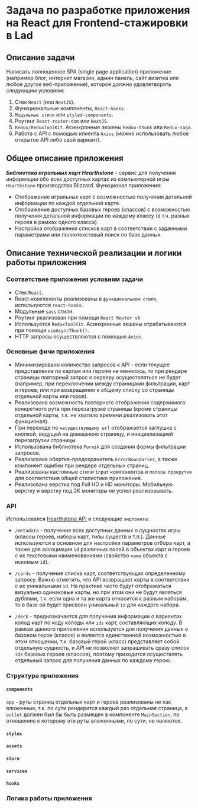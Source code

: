# Задача по разработке приложения на React для Frontend-стажировки в Lad

## Описание задачи

Написать полноценное SPA (single page application) приложение (например блог, интернет магазин, админ панель, сайт визитка или любое другое веб-приложение), которое должно удовлетворять следующим условиям:

1. Стек `React` (или `NextJS`).
2. Функциональные компоненты, `React-hooks`.
3. `Модульные стили` или `styled-components`.
4. Роутинг `React-router-dom` или `NextJS`.
5. `Redux/ReduxToolKit`. Асинхронные экшены `Redux-thunk` или `Redux-saga`.
6. Работа с API с помощью клиента `Axios` (можно использовать любое открытое API либо свой вариант).

## Общее описание приложения

**_Библиотека игральных карт Hearthstone_** - сервис для получения информации обо всех доступных картах из компьютерной игры `Hearthstone` производства Blizzard. Функционал приложения:

- Отображение игральных карт с возможностью получения детальной информации по каждой отдельной карте.
- Отображение доступных базовых героев (классов) с возможностью получения детальной информации по каждому классу (в т.ч. разных героев в рамках одного класса).
- Настройка отображения списков карт в соответствии с заданными параметрами или полнотекстовый поиск по базе данных.

## Описание технической реализации и логики работы приложения

### Соответствие приложения условиям задачи

- Стек `React`.
- React-компоненты реализованы в `функциональном стиле`, используются `react-hooks`.
- Модульные `sass` стили.
- Роутинг реализован при помощи `React Router v6`
- Используется `ReduxToolKit`. Асинхронные экшены отрабатываются при помощи `useAsyncThunk()`.
- HTTP запросы осуществляются с помощью `Axios`.

### Основные фичи приложения

- Минимизировано количество запросов к API - если текущее представление по картам или героям не менялось, то при рендере страницы повторный запрос к серверу осуществляться не будет (например, при переключении между страницами фильтрации, карт и героев, или при возвращении к общему списку со страницы отдельной карты или героя).
- Реализована возможность повторного отображения содержимого конкретного рута при перезагрузке страницы (кроме страницы отдельной карты, т.к. не хватило времени реализовать этот функционал).
- При переходе по `несуществующему url` отображается заглушка с кнопкой, ведущей на домашнюю страницу, и инициализацией перезагрузки страницы.
- Использована библиотека `Formik` для создания формы фильтрации запросов.
- Реализована обертка-предохранитель `ErrorBoundaries`, а также компонент ошибки при рендере отдельных страниц.
- Реализованы кастомные стили `input` компонентов и `полосы прокрутки` для соответствия общей стилистике приложения.
- Реализована верстка под Full HD и HD мониторы. Мобильную верстку и верстку под 2K мониторы не успел реализовывать.

### API

Использовался [Hearthstone API](https://develop.battle.net/documentation/hearthstone/game-data-apis) и следующие `эндпоинты`:

- `/metadata` - получение всех доступных данных о сущностях игры (классы героев, наборы карт, типы существ и т.п.). Данные используются в основном для настройки параметров отбора карт, а также для ассоциации `id` различных полей в объектах карт и героев с их текстовыми наименованиями (свойство `name` объекта с искомым `id`).

- `/cards` - получение списка карт, соответствующих определенному запросу. Важно отметить, что API возвращает карты в соответствии с их уникальными `id`. На практике часто будут отображаться визуально одинаковые карты, но при этом они не будут являться дублями, т.к. если одна и та же карта относится к разным наборам, то в базе ей будет присвоен уникальный `id` для каждого набора.

- `/deck` - предназначается для получения информации о вариантах колод карт по коду колоды или `ids` карт, составляющих колоду. В рамках данного приложения используется для получения данных о базовом герое (классе) и является единственной возможностью в этом отношении, т.к. базовый герой (класс) представляет собой отдельную сущность, и API не позволяет запрашивать сразу список `ids` базовых героев (классов), поэтому приходится осуществлять отдельный запрос для получения данных по каждому герою.

### Структура приложения

#### `components`

`app` - руты страниц отдельных карт и героев реализованы не как вложенные, т.к. по сути рендерится каждый раз отдельная страница, а `outlet` должен был бы быть размещен в компоненте `MainSection`, по отношению к которому эти руты вложенными, по сути, не являются.

#### `styles`

#### `assets`

#### `store`

#### `services`

#### `hooks`

### Логика работы приложения
